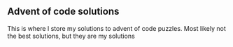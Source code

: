 Advent of code solutions
------------------------
This is where I store my solutions to advent of code puzzles. Most likely not the best solutions, but they are my solutions
